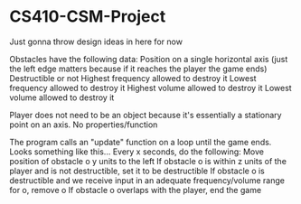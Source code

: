 # CS410-CSM-Project

Just gonna throw design ideas in here for now


Obstacles have the following data:
  Position on a single horizontal axis (just the left edge matters because if it reaches the player the game ends)
  Destructible or not
  Highest frequency allowed to destroy it
  Lowest frequency allowed to destroy it
  Highest volume allowed to destroy it
  Lowest volume allowed to destroy it


Player does not need to be an object because it's essentially a stationary point on an axis. No properties/function


The program calls an "update" function on a loop until the game ends. Looks something like this...
Every x seconds, do the following:
  Move position of obstacle o y units to the left
  If obstacle o is within z units of the player and is not destructible, set it to be destructible
  If obstacle o is destructible and we receive input in an adequate frequency/volume range for o, remove o
  If obstacle o overlaps with the player, end the game




